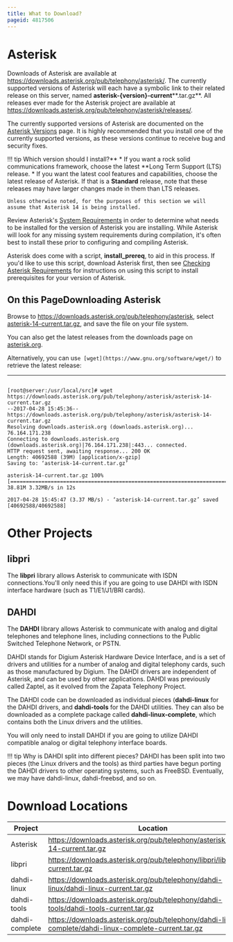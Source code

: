 ```yaml
---
title: What to Download?
pageid: 4817506
---
```


Asterisk
========

Downloads of Asterisk are available at <https://downloads.asterisk.org/pub/telephony/asterisk/>. The currently supported versions of Asterisk will each have a symbolic link to their related release on this server, named **asterisk-{version}-current****.tar.gz**. All releases ever made for the Asterisk project are available at <https://downloads.asterisk.org/pub/telephony/asterisk/releases/>.

The currently supported versions of Asterisk are documented on the [Asterisk Versions](/About-the-Project/Asterisk-Versions) page. It is highly recommended that you install one of the currently supported versions, as these versions continue to receive bug and security fixes.




!!! tip Which version should I install?** * If you want a rock solid communications framework, choose the latest **Long Term Support (LTS)
    release.
    * If you want the latest cool features and capabilities, choose the latest release of Asterisk. If that is a **Standard** release, note that these releases may have larger changes made in them than LTS releases.

    Unless otherwise noted, for the purposes of this section we will assume that Asterisk 14 is being installed.

      
[//]: # (end-tip)



Review Asterisk's [System Requirements](/Operation/System-Requirements) in order to determine what needs to be installed for the version of Asterisk you are installing. While Asterisk will look for any missing system requirements during compilation, it's often best to install these prior to configuring and compiling Asterisk.

Asterisk does come with a script, **install\_prereq**, to aid in this process. If you'd like to use this script, download Asterisk first, then see [Checking Asterisk Requirements](/Getting-Started/Installing-Asterisk/Installing-Asterisk-From-Source/Checking-Asterisk-Requirements) for instructions on using this script to install prerequisites for your version of Asterisk.

On this PageDownloading Asterisk
--------------------

Browse to <https://downloads.asterisk.org/pub/telephony/asterisk>, select [asterisk-14-current.tar.gz](https://downloads.asterisk.org/pub/telephony/asterisk/asterisk-14-current.tar.gz), and save the file on your file system.

You can also get the latest releases from the downloads page on [asterisk.org](http://asterisk.org/downloads).

Alternatively, you can us`e [wget](https://www.gnu.org/software/wget/)` to retrieve the latest release:




---

  
  


```

[root@server:/usr/local/src]# wget https://downloads.asterisk.org/pub/telephony/asterisk/asterisk-14-current.tar.gz
--2017-04-28 15:45:36-- https://downloads.asterisk.org/pub/telephony/asterisk/asterisk-14-current.tar.gz
Resolving downloads.asterisk.org (downloads.asterisk.org)... 76.164.171.238
Connecting to downloads.asterisk.org (downloads.asterisk.org)|76.164.171.238|:443... connected.
HTTP request sent, awaiting response... 200 OK
Length: 40692588 (39M) [application/x-gzip]
Saving to: ‘asterisk-14-current.tar.gz’

asterisk-14-current.tar.gz 100%[======================================================================>] 38.81M 3.32MB/s in 12s 

2017-04-28 15:45:47 (3.37 MB/s) - ‘asterisk-14-current.tar.gz’ saved [40692588/40692588]

```


Other Projects
==============

libpri
------

The **libpri** library allows Asterisk to communicate with ISDN connections.You'll only need this if you are going to use DAHDI with ISDN interface hardware (such as T1/E1/J1/BRI cards).

DAHDI
-----

The **DAHDI** library allows Asterisk to communicate with analog and digital telephones and telephone lines, including connections to the Public Switched Telephone Network, or PSTN.

DAHDI stands for Digium Asterisk Hardware Device Interface, and is a set of drivers and utilities for a number of analog and digital telephony cards, such as those manufactured by Digium. The DAHDI drivers are independent of Asterisk, and can be used by other applications. DAHDI was previously called Zaptel, as it evolved from the Zapata Telephony Project.

The DAHDI code can be downloaded as individual pieces (**dahdi-linux** for the DAHDI drivers, and **dahdi-tools** for the DAHDI utilities. They can also be downloaded as a complete package called **dahdi-linux-complete**, which contains both the Linux drivers and the utilities.

You will only need to install DAHDI if you are going to utilize DAHDI compatible analog or digital telephony interface boards.




!!! tip Why is DAHDI split into different pieces?
    DAHDI has been split into two pieces (the Linux drivers and the tools) as third parties have begun porting the DAHDI drivers to other operating systems, such as FreeBSD. Eventually, we may have dahdi-linux, dahdi-freebsd, and so on.

      
[//]: # (end-tip)



Download Locations
==================



| Project | Location |
| --- | --- |
| Asterisk | <https://downloads.asterisk.org/pub/telephony/asterisk/asterisk-14-current.tar.gz> |
| libpri | <https://downloads.asterisk.org/pub/telephony/libpri/libpri-current.tar.gz> |
| dahdi-linux | <https://downloads.asterisk.org/pub/telephony/dahdi-linux/dahdi-linux-current.tar.gz> |
| dahdi-tools | <https://downloads.asterisk.org/pub/telephony/dahdi-tools/dahdi-tools-current.tar.gz> |
| dahdi-complete | <https://downloads.asterisk.org/pub/telephony/dahdi-linux-complete/dahdi-linux-complete-current.tar.gz> |

 

 

